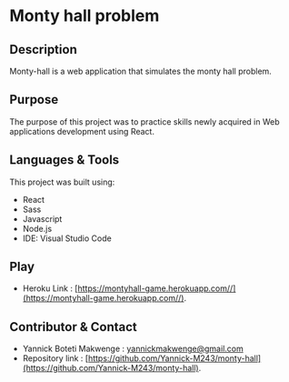 # Monty hall problem

## Description
Monty-hall is a web application that simulates the monty hall problem.

## Purpose
The purpose of this project was to practice skills newly acquired in Web applications development using React.

## Languages & Tools
This project was built using:
- React
- Sass
- Javascript
- Node.js
- IDE: Visual Studio Code

## Play
- Heroku Link : [https://montyhall-game.herokuapp.com//](https://montyhall-game.herokuapp.com//).

## Contributor & Contact
- Yannick Boteti Makwenge : yannickmakwenge@gmail.com
- Repository link : [https://github.com/Yannick-M243/monty-hall](https://github.com/Yannick-M243/monty-hall).
